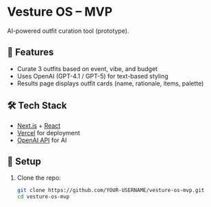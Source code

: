 # Vesture OS – MVP

AI-powered outfit curation tool (prototype).

## 🚀 Features
- Curate 3 outfits based on event, vibe, and budget
- Uses OpenAI (GPT-4.1 / GPT-5) for text-based styling
- Results page displays outfit cards (name, rationale, items, palette)

## 🛠 Tech Stack
- [Next.js](https://nextjs.org/) + [React](https://react.dev/)
- [Vercel](https://vercel.com/) for deployment
- [OpenAI API](https://platform.openai.com/) for AI

## 🔑 Setup
1. Clone the repo:
   ```bash
   git clone https://github.com/YOUR-USERNAME/vesture-os-mvp.git
   cd vesture-os-mvp
